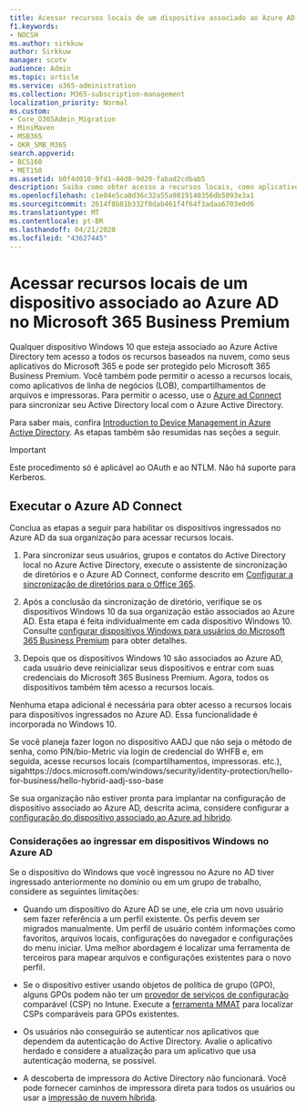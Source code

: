 ```yaml
---
title: Acessar recursos locais de um dispositivo associado ao Azure AD no Microsoft 365 Business
f1.keywords:
- NOCSH
ms.author: sirkkuw
author: Sirkkuw
manager: scotv
audience: Admin
ms.topic: article
ms.service: o365-administration
ms.collection: M365-subscription-management
localization_priority: Normal
ms.custom:
- Core_O365Admin_Migration
- MiniMaven
- MSB365
- OKR_SMB_M365
search.appverid:
- BCS160
- MET150
ms.assetid: b0f4d010-9fd1-44d0-9d20-fabad2cdbab5
description: Saiba como obter acesso a recursos locais, como aplicativos de linha de negócios, compartilhamento de arquivos e impressoras de um dispositivo Windows 10 associado ao Azure Active Directory.
ms.openlocfilehash: c1e04e5ca0d36c32a55a9819140356db5093e3a1
ms.sourcegitcommit: 2614f8b81b332f8dab461f4f64f3adaa6703e0d6
ms.translationtype: MT
ms.contentlocale: pt-BR
ms.lasthandoff: 04/21/2020
ms.locfileid: "43627445"
---
```

# <a name="access-on-premises-resources-from-an-azure-ad-joined-device-in-microsoft-365-business-premium"></a>Acessar recursos locais de um dispositivo associado ao Azure AD no Microsoft 365 Business Premium

Qualquer dispositivo Windows 10 que esteja associado ao Azure Active Directory tem acesso a todos os recursos baseados na nuvem, como seus aplicativos do Microsoft 365 e pode ser protegido pelo Microsoft 365 Business Premium. Você também pode permitir o acesso a recursos locais, como aplicativos de linha de negócios (LOB), compartilhamentos de arquivos e impressoras. Para permitir o acesso, use o [Azure ad Connect](https://docs.microsoft.com/azure/active-directory/connect/active-directory-aadconnect) para sincronizar seu Active Directory local com o Azure Active Directory. 

Para saber mais, confira [Introduction to Device Management in Azure Active Directory](https://docs.microsoft.com/azure/active-directory/device-management-introduction).
As etapas também são resumidas nas seções a seguir.

> [!IMPORTANT]
> Este procedimento só é aplicável ao OAuth e ao NTLM. Não há suporte para Kerberos.
 
## <a name="run-azure-ad-connect"></a>Executar o Azure AD Connect

Conclua as etapas a seguir para habilitar os dispositivos ingressados no Azure AD da sua organização para acessar recursos locais.
  
1. Para sincronizar seus usuários, grupos e contatos do Active Directory local no Azure Active Directory, execute o assistente de sincronização de diretórios e o Azure AD Connect, conforme descrito em [Configurar a sincronização de diretórios para o Office 365](https://support.office.com/article/1b3b5318-6977-42ed-b5c7-96fa74b08846).
    
2. Após a conclusão da sincronização de diretório, verifique se os dispositivos Windows 10 da sua organização estão associados ao Azure AD. Esta etapa é feita individualmente em cada dispositivo Windows 10. Consulte [configurar dispositivos Windows para usuários do Microsoft 365 Business Premium](set-up-windows-devices.md) para obter detalhes. 
    
3. Depois que os dispositivos Windows 10 são associados ao Azure AD, cada usuário deve reinicializar seus dispositivos e entrar com suas credenciais do Microsoft 365 Business Premium. Agora, todos os dispositivos também têm acesso a recursos locais.
    
Nenhuma etapa adicional é necessária para obter acesso a recursos locais para dispositivos ingressados no Azure AD. Essa funcionalidade é incorporada no Windows 10. 

Se você planeja fazer logon no dispositivo AADJ que não seja o método de senha, como PIN/bio-Metric via login de credencial do WHFB e, em seguida, acesse recursos locais (compartilhamentos, impressoras. etc.), sigahttps://docs.microsoft.com/windows/security/identity-protection/hello-for-business/hello-hybrid-aadj-sso-base
  
Se sua organização não estiver pronta para implantar na configuração de dispositivo associado ao Azure AD, descrita acima, considere configurar a [configuração do dispositivo associado ao Azure ad híbrido](manage-windows-devices.md).
  
### <a name="considerations-when-you-join-windows-devices-to-azure-ad"></a>Considerações ao ingressar em dispositivos Windows no Azure AD

Se o dispositivo do Windows que você ingressou no Azure no AD tiver ingressado anteriormente no domínio ou em um grupo de trabalho, considere as seguintes limitações:
  
- Quando um dispositivo do Azure AD se une, ele cria um novo usuário sem fazer referência a um perfil existente. Os perfis devem ser migrados manualmente. Um perfil de usuário contém informações como favoritos, arquivos locais, configurações do navegador e configurações do menu iniciar. Uma melhor abordagem é localizar uma ferramenta de terceiros para mapear arquivos e configurações existentes para o novo perfil.

- Se o dispositivo estiver usando objetos de política de grupo (GPO), alguns GPOs podem não ter um [provedor de serviços de configuração](https://docs.microsoft.com/windows/configuration/provisioning-packages/how-it-pros-can-use-configuration-service-providers) comparável (CSP) no Intune. Execute a [ferramenta MMAT](https://www.microsoft.com/download/details.aspx?id=45520) para localizar CSPs comparáveis para GPOs existentes.

- Os usuários não conseguirão se autenticar nos aplicativos que dependem da autenticação do Active Directory. Avalie o aplicativo herdado e considere a atualização para um aplicativo que usa autenticação moderna, se possível.

- A descoberta de impressora do Active Directory não funcionará. Você pode fornecer caminhos de impressora direta para todos os usuários ou usar a [impressão de nuvem híbrida](https://docs.microsoft.com/windows-server/administration/hybrid-cloud-print/hybrid-cloud-print-deploy).
